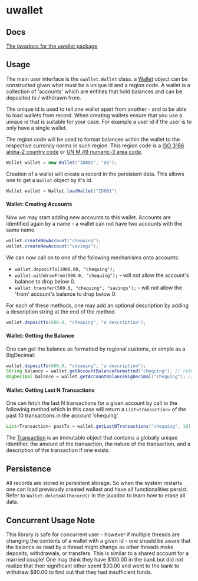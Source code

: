 # uwallet

## Docs
[The javadocs for the uwallet package](http://htmlpreview.github.io/?https://github.com/zdalih/uwallet/blob/master/javadoc/uwallet/Wallet.html)

## Usage

The main user interface is the ```uwallet.Wallet``` class. a [Wallet](https://htmlpreview.github.io/?https://raw.githubusercontent.com/zdalih/uwallet/master/javadoc/uwallet/Wallet.html) object can be constructed given what must be a unique id and a region code. A wallet is a collection of 'accounts' which are entities that hold balances and can be deposited to / withdrawn from.

The unique id is used to tell one wallet apart from another - and to be able to load wallets from record. When creating wallets ensure that you use a unique id that is suitable for your case. For example a user id if the user is to only have a single wallet.

The region code will be used to format balances within the wallet to the respective currency norms in such region. This region code is a [ISO 3166 alpha-2 country code](https://en.wikipedia.org/wiki/ISO_3166-1_alpha-2) or [UN M.49 numeric-3 area code](https://en.wikipedia.org/wiki/UN_M.49).

```java
Wallet wallet = new Wallet("ID001", "US");
```
Creation of a wallet will create a record in the persistent data. This allows one to get a ```Wallet``` object by it's id.

```java
Wallet wallet = Wallet.loadWallet("ID001")
```

#### Wallet: Creating Accounts
Now we may start adding new accounts to this wallet. Accounts are identified again by a name -  a wallet can not have two accounts with the same name. 

```java
wallet.createNewAccount("chequing");
wallet.createNewAccount("savings");
```

We can now call on to one of the following mechanisms onto accounts:
* ``` wallet.depositTo(1000.00, "chequing"); ```
* ``` wallet.withdrawFrom(500.0, "chequing"); ``` - will not allow the account's balance to drop below 0.
* ``` wallet.transfer(500.0, "chequing", "savings"); ```  - will not allow the 'from' account's balance to drop below 0.

For each of these methods, one may add an optional description by adding a description string at the end of the method.


```java
wallet.depositTo(600.0, "chequing", "a description");
```

#### Wallet: Getting the Balance

One can get the balance as formatted by regional customs, or simple as a BigDecimal:

```java
wallet.depositTo(600.0, "chequing", "a description");
String balance = wallet.getAccountBalanceFormatted("chequing"); // returns "$600.00"
BigDecimal balance = wallet.getAccountBalanceBigDecimal("chequing"); //returns new BigDecimal("600.0")
```

#### Wallet: Getting Last N Transactions

One can fetch the last N transactions for a given account by call to the followinig method which in this case will return a ```List<Transaction>``` of the past 10 transactions in the account 'chequing'.

```java
List<Transaction> pastTx = wallet.getLastNTransactions("chequing", 10);
```

The [Transaction](https://htmlpreview.github.io/?https://raw.githubusercontent.com/zdalih/uwallet/master/javadoc/uwallet/Transaction.html) is an immutable object that contains a globally unique identifier, the amount of the transaction, the nature of the transaction, and a description of the transaction if one exists.

## Persistence

All records are stored in persistent storage. So when the system restarts one can load previously created wallest and have all functionalities persist. Refer to ```Wallet.deleteAllRecord()``` in the javadoc to learn how to erase all data.

## Concurrent Usage Note

This library is safe for concurrent user - however if multiple threads are changing the contents of a wallet with a given id - one should be aware that the balance as read by a thread might change as other threads make deposits, withdrawals, or transfers. This is similar to a shared account for a married couple! One may think they have $100.00 in the bank but did not realize that their significant other spent $30.00 and went to the bank to withdraw $80.00 to find out that they had insufficient funds.
